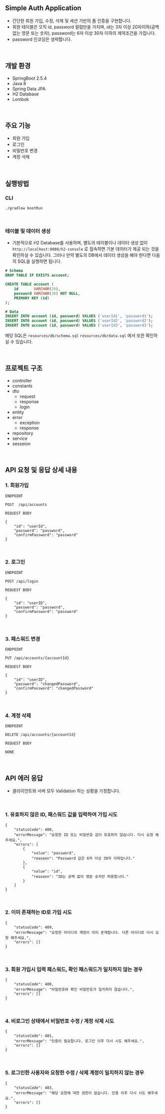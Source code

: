 ## Simple Auth Application

- 간단한 회원 가입, 수정, 삭제 및 세션 기반의 폼 인증을 구현합니다.
- 회원 테이블은 오직 id, password 컬럼만을 가지며, id는 3자 이상 20자이하(공백 없는 영문 또는 숫자), password는 6자 이상 30자 이하의 제약조건을 가집니다.
- password 인코딩은 생략합니다.

<br />

## 개발 환경

- SpringBoot 2.5.4
- Java 8
- Spring Data JPA
- H2 Database
- Lombok

<br />

## 주요 기능

- 회원 가입
- 로그인
- 비밀번호 변경
- 계정 삭제

<br />

## 실행방법

### CLI

```
./gradlew bootRun
```

<br />

### 테이블 및 데이터 생성

- 기본적으로 H2 Database를 사용하며, 별도의 테이블이나 데이터 생성 없이 `http://localhost:8080/h2-console` 로 접속하면 기본 데이터가 제공 되는 것을 확인하실 수 있습니다. 그러나 만약 별도의 DB에서 데이터 생성을 해야 한다면 다음의 SQL을 실행하면 됩니다.

```sql
# Schema
DROP TABLE IF EXISTS account;

CREATE TABLE account (
    id       VARCHAR(20),
    password VARCHAR(30) NOT NULL,
    PRIMARY KEY (id)
);

# Data
INSERT INTO account (id, password) VALUES ('userId1', 'password1');
INSERT INTO account (id, password) VALUES ('userId2', 'password2');
INSERT INTO account (id, password) VALUES ('userId3', 'password3');
```

해당 SQL은 `resources/db/schema.sql`  `resources/db/data.sql` 에서 또한 확인하실 수 있습니다.

<br />

## 프로젝트 구조

- controller
- constants
- dto
  - request
  - response
  - login
- entity
- error
  - exception
  - response
- repository
- service
- sesseion

<br />

## API 요청 및 응답 상세 내용

### 1. 회원가입

`ENDPOINT`

```
POST  /api/accounts
```

`REQUEST BODY`

```
{
    "id": "userId",
    "password": "password",
    "confirmPassword": "password"
}
```

<br />

### 2. 로그인

`ENDPOINT`

```
POST /api/login
```

`REQUEST BODY`

```
{
    "id": "userID",
    "password": "password",
    "confirmPassword": "password"
}
```

<br />

### 3. 패스워드 변경

`ENDPOINT`

```
PUT /api/accounts/{accountId}
```

`REQUEST BODY`

```
{
    "id": "userID",
    "password": "changedPassword",
    "confirmPassword": "changedPassword"
}
```

<br />

### 4. 계정 삭제

`ENDPOINT`

```
DELETE /api/accounts/{accountId}
```

`REQUEST BODY`

```
NONE
```

<br />

## API 에러 응답

- 클라이언트와 서버 모두 Validation 하는 상황을 가정합니다.

<br />

### 1. 유효하지 않은 ID, 패스워드 값을 입력하여 가입 시도

```
{
    "statusCode": 400,
    "errorMessage": "요청한 ID 또는 비밀번호 값이 유효하지 않습니다. 다시 요청 해주세요.",
    "errors": [
        {
            "value": "password",
            "reaseon": "Password 값은 6자 이상 30자 이하입니다."
        },
        {
            "value": "id",
            "reaseon": "ID는 공백 없이 영문 숫자만 허용합니다."
        }
    ]
}
```

<br />

### 2. 이미 존재하는 ID로 가입 시도

```
{
    "statusCode": 409,
    "errorMessage": "요청한 아이디의 계정이 이미 존재합니다. 다른 아이디로 다시 요청 해주세요.",
    "errors": []
}
```

<br />

### 3. 회원 가입시 입력 패스워드, 확인 패스워드가 일치하지 않는 경우

```
{
    "statusCode": 400,
    "errorMessage": "비밀번호와 확인 비밀번호가 일치하지 않습니다.",
    "errors": []
}
```

<br />

### 4. 비로그인 상태에서 비밀번호 수정 / 계정 삭제 시도

```
{
    "statusCode": 401,
    "errorMessage": "인증이 필요합니다. 로그인 이후 다시 시도 해주세요.",
    "errors": []
}
```

<br />

### 5. 로그인한 사용자와 요청한 수정 / 삭제 계정이 일치하지 않는 경우

```
{
    "statusCode": 403,
    "errorMessage": "해당 요청에 대한 권한이 없습니다. 인증 이후 다시 시도 해주세요.",
    "errors": []
}
```

